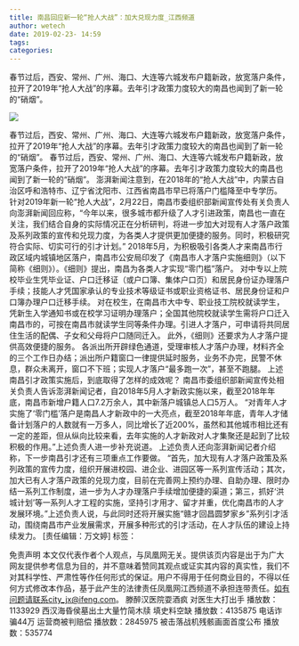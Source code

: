 ```yaml
---
title: 南昌回应新一轮“抢人大战”：加大兑现力度_江西频道
author: wetech
date: 2019-02-23- 14:59
tags: 
categories: 
---
```

春节过后，西安、常州、广州、海口、大连等六城发布户籍新政，放宽落户条件，拉开了2019年“抢人大战”的序幕。去年引才政策力度较大的南昌也闻到了新一轮的“硝烟”。
<!-- more -->
                
<img align="center" border="0" src="http://p2.ifengimg.com/a/2016/0810/204c433878d5cf9size1_w16_h16.png" />
                
                
            
春节过后，西安、常州、广州、海口、大连等六城发布户籍新政，放宽落户条件，拉开了2019年“抢人大战”的序幕。去年引才政策力度较大的南昌也闻到了新一轮的“硝烟”。
春节过后，西安、常州、广州、海口、大连等六城发布户籍新政，放宽落户条件，拉开了2019年“抢人大战”的序幕。去年引才政策力度较大的南昌也闻到了新一轮的“硝烟”。
澎湃新闻注意到，在2018年的“抢人大战”中，内蒙古自治区呼和浩特市、辽宁省沈阳市、江西省南昌市早已将落户门槛降至中专学历。
针对2019年新一轮“抢人大战”，2月22日，南昌市委组织部新闻宣传处有关负责人向澎湃新闻回应称，“今年以来，很多城市都升级了人才引进政策，南昌也一直在关注，我们结合自身的实际情况正在分析研判，将进一步加大对现有人才落户政策及系列政策的宣传和兑现力度，为各类人才提供更加便捷的服务。同时，积极研究符合实际、切实可行的引才计划。”
2018年5月，为积极吸引各类人才来南昌市行政区域内城镇地区落户，南昌市公安局印发了《南昌市人才落户实施细则》（以下简称《细则》）。《细则》提出，南昌为各类人才实现“零门槛”落户。
对中专以上院校毕业生凭毕业证、户口迁移证（或户口簿、集体户口页）和居民身份证办理落户手续；技能人才凭国家承认的专业技术等级证书或职业资格证书、居民身份证和户口簿办理户口迁移手续。
对在校生，在南昌市大中专、职业技工院校就读学生，凭新生入学通知书或在校学习证明办理落户；全国其他院校就读学生需将户口迁入南昌市的，可按在南昌市就读学生同等条件办理。引进人才落户，可申请将共同居住生活的配偶、子女和父母将户口随同迁入。
此外，《细则》还要求为人才落户提供高效便捷的服务。
各派出所开辟绿色通道，受理审核人才落户办理，材料齐全的三个工作日办结；派出所户籍窗口一律提供延时服务，业务不办完，民警不休息，群众未离开，窗口不下班；实现人才落户“最多跑一次”，甚至不跑腿。
上述南昌引才政策实施后，到底取得了怎样的成效呢？
南昌市委组织部新闻宣传处相关负责人告诉澎湃新闻记者，自2018年5月人才新政实施以来，截至2018年年底，南昌市新增户籍人口7.2万余人，其中新落户城镇总人口5万人。
“对青年人才实施了‘零门槛’落户是南昌人才新政中的一大亮点，截至2018年年底，青年人才储备计划落户的人数就有一万多人，同比增长了近200%，虽然和其他城市相比还有一定的差距，但从纵向比较来看，去年实施的人才新政对人才集聚还是起到了比较积极的作用。”上述负责人进一步补充说道。
上述负责人还向澎湃新闻记者介绍称，下一步南昌引才还有三项重点工作要做。
“首先，加大现有人才落户政策及系列政策的宣传力度，组织开展进校园、进企业、进园区等一系列宣传活动；其次，加大已有人才落户政策的兑现力度，目前在完善网上预约办理、自助办理、限时办结一系列工作制度，进一步为人才办理落户手续增加便捷的渠道；第三，抓好‘洪城计划’等一系列人才工程的实施，坚持引才用才、留才并重，优化南昌市的人才发展环境。”上述负责人说，与此同时还将开展实施“赣才回昌圆梦家乡”系列引才活动，围绕南昌市产业发展需求，开展多种形式的引才活动，在人才队伍的建设上持续发力。
[责任编辑：万文婷]
标签：
 
             
免责声明
本文仅代表作者个人观点，与凤凰网无关。提供该页内容是出于为广大网友提供参考信息为目的，并不意味着赞同其观点或证实其内容的真实性，我们不对其科学性、严肃性等作任何形式的保证。用户不得用于任何商业目的，不得以任何方式修改本作品，基于此产生的法律责任凤凰网江西频道不承担连带责任。如有问题请联系city_jx@ifeng.com。
滕醉汉医院耍酒疯 对医生大打出手
播放数：1133929
西汉海昏侯墓出土大量竹简木牍 填史料空缺
播放数：4135875
电话诈骗44万 运营商被判赔偿
播放数：2845975
被击落战机残骸画面首度公布
播放数：535774
